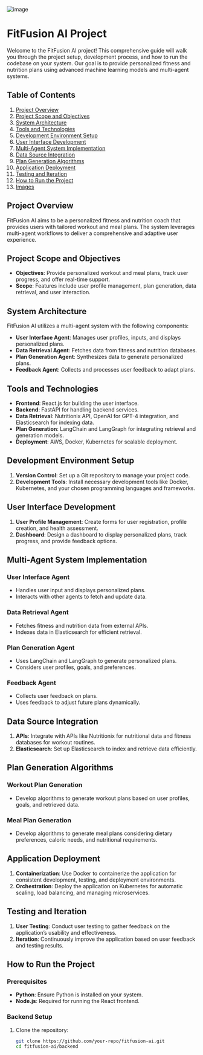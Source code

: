 
![image](https://github.com/DAVEinside/FitFusion_AI/assets/46652703/514d9ec1-65e1-4521-9de5-5e9e7f3a0e5b)

# FitFusion AI Project

Welcome to the FitFusion AI project! This comprehensive guide will walk you through the project setup, development process, and how to run the codebase on your system. Our goal is to provide personalized fitness and nutrition plans using advanced machine learning models and multi-agent systems.

## Table of Contents
1. [Project Overview](#project-overview)
2. [Project Scope and Objectives](#project-scope-and-objectives)
3. [System Architecture](#system-architecture)
4. [Tools and Technologies](#tools-and-technologies)
5. [Development Environment Setup](#development-environment-setup)
6. [User Interface Development](#user-interface-development)
7. [Multi-Agent System Implementation](#multi-agent-system-implementation)
8. [Data Source Integration](#data-source-integration)
9. [Plan Generation Algorithms](#plan-generation-algorithms)
10. [Application Deployment](#application-deployment)
11. [Testing and Iteration](#testing-and-iteration)
12. [How to Run the Project](#how-to-run-the-project)
13. [Images](#images)

## Project Overview
FitFusion AI aims to be a personalized fitness and nutrition coach that provides users with tailored workout and meal plans. The system leverages multi-agent workflows to deliver a comprehensive and adaptive user experience.

## Project Scope and Objectives
- **Objectives**: Provide personalized workout and meal plans, track user progress, and offer real-time support.
- **Scope**: Features include user profile management, plan generation, data retrieval, and user interaction.

## System Architecture
FitFusion AI utilizes a multi-agent system with the following components:
- **User Interface Agent**: Manages user profiles, inputs, and displays personalized plans.
- **Data Retrieval Agent**: Fetches data from fitness and nutrition databases.
- **Plan Generation Agent**: Synthesizes data to generate personalized plans.
- **Feedback Agent**: Collects and processes user feedback to adapt plans.

## Tools and Technologies
- **Frontend**: React.js for building the user interface.
- **Backend**: FastAPI for handling backend services.
- **Data Retrieval**: Nutritionix API, OpenAI for GPT-4 integration, and Elasticsearch for indexing data.
- **Plan Generation**: LangChain and LangGraph for integrating retrieval and generation models.
- **Deployment**: AWS, Docker, Kubernetes for scalable deployment.

## Development Environment Setup
1. **Version Control**: Set up a Git repository to manage your project code.
2. **Development Tools**: Install necessary development tools like Docker, Kubernetes, and your chosen programming languages and frameworks.

## User Interface Development
1. **User Profile Management**: Create forms for user registration, profile creation, and health assessment.
2. **Dashboard**: Design a dashboard to display personalized plans, track progress, and provide feedback options.

## Multi-Agent System Implementation
### User Interface Agent
- Handles user input and displays personalized plans.
- Interacts with other agents to fetch and update data.

### Data Retrieval Agent
- Fetches fitness and nutrition data from external APIs.
- Indexes data in Elasticsearch for efficient retrieval.

### Plan Generation Agent
- Uses LangChain and LangGraph to generate personalized plans.
- Considers user profiles, goals, and preferences.

### Feedback Agent
- Collects user feedback on plans.
- Uses feedback to adjust future plans dynamically.

## Data Source Integration
1. **APIs**: Integrate with APIs like Nutritionix for nutritional data and fitness databases for workout routines.
2. **Elasticsearch**: Set up Elasticsearch to index and retrieve data efficiently.

## Plan Generation Algorithms
### Workout Plan Generation
- Develop algorithms to generate workout plans based on user profiles, goals, and retrieved data.

### Meal Plan Generation
- Develop algorithms to generate meal plans considering dietary preferences, caloric needs, and nutritional requirements.

## Application Deployment
1. **Containerization**: Use Docker to containerize the application for consistent development, testing, and deployment environments.
2. **Orchestration**: Deploy the application on Kubernetes for automatic scaling, load balancing, and managing microservices.

## Testing and Iteration
1. **User Testing**: Conduct user testing to gather feedback on the application’s usability and effectiveness.
2. **Iteration**: Continuously improve the application based on user feedback and testing results.

## How to Run the Project
### Prerequisites
- **Python**: Ensure Python is installed on your system.
- **Node.js**: Required for running the React frontend.

### Backend Setup
1. Clone the repository:
   ```bash
   git clone https://github.com/your-repo/fitfusion-ai.git
   cd fitfusion-ai/backend


